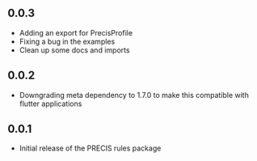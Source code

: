 ## 0.0.3

* Adding an export for PrecisProfile
* Fixing a bug in the examples
* Clean up some docs and imports

## 0.0.2

* Downgrading meta dependency to 1.7.0 to make this compatible with flutter applications

## 0.0.1

* Initial release of the PRECIS rules package
